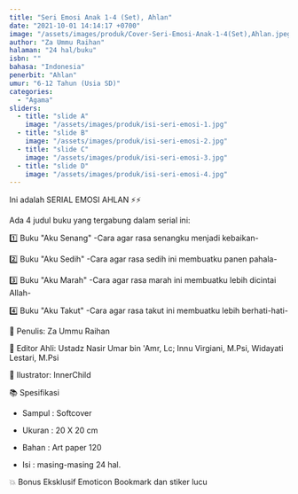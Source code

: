 ```yaml
---
title: "Seri Emosi Anak 1-4 (Set), Ahlan"
date: "2021-10-01 14:14:17 +0700"
image: "/assets/images/produk/Cover-Seri-Emosi-Anak-1-4(Set),Ahlan.jpeg"
author: "Za Ummu Raihan"
halaman: "24 hal/buku"
isbn: ""
bahasa: "Indonesia"
penerbit: "Ahlan"
umur: "6-12 Tahun (Usia SD)"
categories: 
  - "Agama"
sliders: 
  - title: "slide A"
    image: "/assets/images/produk/isi-seri-emosi-1.jpg"
  - title: "slide B"
    image: "/assets/images/produk/isi-seri-emosi-2.jpg"
  - title: "slide C"
    image: "/assets/images/produk/isi-seri-emosi-3.jpg"
  - title: "slide D"
    image: "/assets/images/produk/isi-seri-emosi-4.jpg"
---
```


Ini adalah SERIAL EMOSI AHLAN ⚡⚡



Ada 4 judul buku yang tergabung dalam serial ini:

1️⃣ Buku "Aku Senang" -Cara agar rasa senangku menjadi kebaikan-

2️⃣ Buku "Aku Sedih" -Cara agar rasa sedih ini membuatku panen pahala-

3️⃣ Buku "Aku Marah" -Cara agar rasa marah ini membuatku lebih dicintai Allah-

4️⃣ Buku "Aku Takut" -Cara agar rasa takut ini membuatku lebih berhati-hati-



📝 Penulis: Za Ummu Raihan

📝 Editor Ahli: Ustadz Nasir Umar bin 'Amr, Lc; Innu Virgiani, M.Psi, Widayati Lestari, M.Psi

📝 Ilustrator: InnerChild



   📚 Spesifikasi

- Sampul : Softcover

- Ukuran : 20 X 20 cm

- Bahan   : Art paper 120 

- Isi         : masing-masing 24 hal.



💥 Bonus Eksklusif Emoticon Bookmark dan stiker lucu
